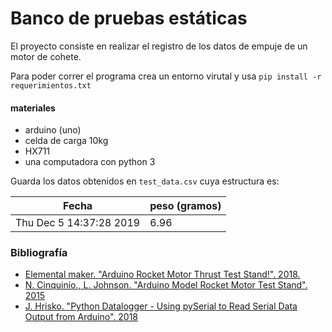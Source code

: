 # Banco de pruebas estáticas
El proyecto consiste en realizar el registro de los datos de empuje de un motor de cohete.

Para poder correr el programa crea un entorno virutal y usa `pip install -r requerimientos.txt`

#### materiales
* arduino (uno)
* celda de carga 10kg
* HX711
* una computadora con python 3

Guarda los datos obtenidos en  `test_data.csv` cuya estructura es:

|Fecha|peso (gramos)|
| --- |-------------|
|Thu Dec  5 14:37:28 2019|6.96|


### Bibliografía
* [Elemental maker. "Arduino Rocket Motor Thrust Test Stand!". 2018.](https://youtu.be/-yq1EmTkBCs)
* [N. Cinquinio., L. Johnson. "Arduino Model Rocket Motor Test Stand". 2015](https://archive.org/details/ArduinoModelRocketMotorTestStand)
* [J. Hrisko. "Python Datalogger - Using pySerial to Read Serial Data Output from Arduino". 2018](https://makersportal.com/blog/2018/2/25/python-datalogger-reading-the-serial-output-from-arduino-to-analyze-data-using-pyserial)
